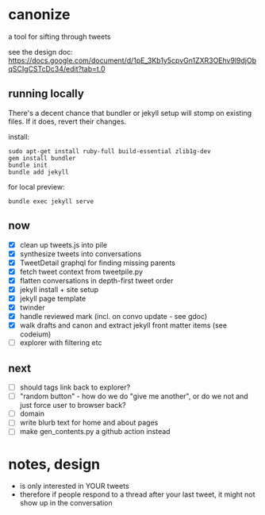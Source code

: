 # canonize
a tool for sifting through tweets

see the design doc: https://docs.google.com/document/d/1pE_3Kb1y5cpvGn1ZXR3OEhv9l9djObqSCIgCSTcDc34/edit?tab=t.0

## running locally

There's a decent chance that bundler or jekyll setup will stomp on existing files. If it does, revert their changes.

install:
```
sudo apt-get install ruby-full build-essential zlib1g-dev
gem install bundler
bundle init
bundle add jekyll
```

for local preview:
```
bundle exec jekyll serve
```

## now

- [x] clean up tweets.js into pile
- [x] synthesize tweets into conversations
- [x] TweetDetail graphql for finding missing parents
- [x] fetch tweet context from tweetpile.py
- [x] flatten conversations in depth-first tweet order
- [x] jekyll install + site setup
- [x] jekyll page template
- [x] twinder
- [x] handle reviewed mark (incl. on convo update - see gdoc)
- [x] walk drafts and canon and extract jekyll front matter items (see codeium)
- [ ] explorer with filtering etc

## next

- [ ] should tags link back to explorer?
- [ ] "random button" - how do we do "give me another", or do we not and just force user to browser back?
- [ ] domain
- [ ] write blurb text for home and about pages
- [ ] make gen_contents.py a github action instead

# notes, design

- is only interested in YOUR tweets
- therefore if people respond to a thread after your last tweet, it might not show up in the conversation